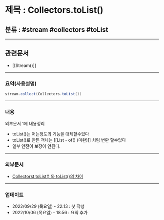 # 제목 : Collectors.toList()

## 분류 :  #stream #collectors #toList

---
## 관련문서
- [[Stream()]]

----
### 요약(사용설명)
```Java
stream.collect(Collectors.toList())
```
---
### 내용
외부문서 1에 내용정리
- toList()는 어는정도의 기능을 대체할수있다
- toList()로 만든 객체는 [[List - of() (미완)]] 처럼 변환 할수없다
- 일부 안전이 보장이 안된다.

----
### 외부문서
- [Collectorst.toList() 와 toList()의 차이](https://www.javacodegeeks.com/2020/12/jdk-16-stream-to-list-in-one-easy-call.html)

----
### 업데이트
-  2022/09/29 (목요일) - 22:13 : 첫 작성
-  2022/10/06 (목요일) - 18:56 : 요약 추가








